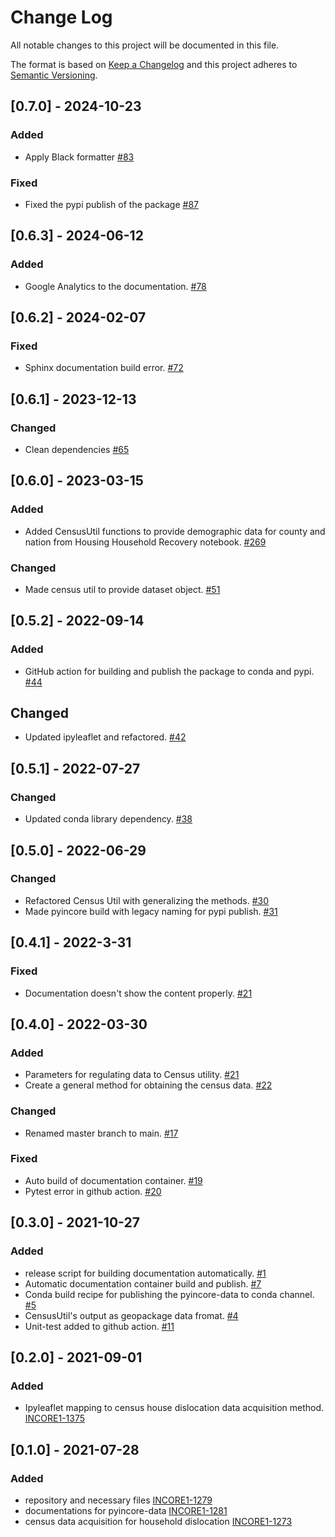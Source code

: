 # Change Log
All notable changes to this project will be documented in this file.

The format is based on [Keep a Changelog](http://keepachangelog.com/)
and this project adheres to [Semantic Versioning](http://semver.org/).

## [0.7.0] - 2024-10-23

### Added
- Apply Black formatter [#83](https://github.com/IN-CORE/pyincore-data/issues/83)

### Fixed
- Fixed the pypi publish of the package [#87](https://github.com/IN-CORE/pyincore-data/issues/87)

## [0.6.3] - 2024-06-12

### Added
- Google Analytics to the documentation. [#78](https:///github.com/IN-CORE/pyincore-data/issues/78)

## [0.6.2] - 2024-02-07

### Fixed
- Sphinx documentation build error. [#72](https://github.com/IN-CORE/pyincore-data/issues/72)

## [0.6.1] - 2023-12-13

### Changed
- Clean dependencies [#65](https://github.com/IN-CORE/pyincore-data/issues/65)

## [0.6.0] - 2023-03-15

### Added
- Added CensusUtil functions to provide demographic data for county and nation from Housing Household Recovery 
  notebook. [#269](https://github.com/IN-CORE/pyincore/issues/269)

### Changed
- Made census util to provide dataset object. [#51](https://github.com/IN-CORE/pyincore-data/issues/51)

## [0.5.2] - 2022-09-14

### Added
- GitHub action for building and publish the package to conda and pypi. [#44](https://github.com/IN-CORE/pyincore-data/issues/44)

## Changed
- Updated ipyleaflet and refactored. [#42](https://github.com/IN-CORE/pyincore-data/issues/42)

## [0.5.1] - 2022-07-27

### Changed
- Updated conda library dependency. [#38](https://github.com/IN-CORE/pyincore-data/issues/38)

## [0.5.0] - 2022-06-29

### Changed
- Refactored Census Util with generalizing the methods. [#30](https://github.com/IN-CORE/pyincore-data/issues/30)
- Made pyincore build with legacy naming for pypi publish. [#31](https://github.com/IN-CORE/pyincore-data/issues/31)

## [0.4.1] - 2022-3-31

### Fixed
- Documentation doesn't show the content properly. [#21](https://github.com/IN-CORE/pyincore-data/issues/21)

## [0.4.0] - 2022-03-30 

### Added
- Parameters for regulating data to Census utility. [#21](https://github.com/IN-CORE/pyincore-data/issues/21)
- Create a general method for obtaining the census data. [#22](https://github.com/IN-CORE/pyincore-data/issues/22)

### Changed
- Renamed master branch to main. [#17](https://github.com/IN-CORE/pyincore-data/issues/17)

### Fixed
- Auto build of documentation container. [#19](https://github.com/IN-CORE/pyincore-data/issues/19)
- Pytest error in github action. [#20](https://github.com/IN-CORE/pyincore-data/issues/20)

## [0.3.0] - 2021-10-27

### Added
- release script for building documentation automatically. [#1](https://github.com/IN-CORE/pyincore-data/issues/1)
- Automatic documentation container build and publish. [#7](https://github.com/IN-CORE/pyincore-data/issues/7)
- Conda build recipe for publishing the pyincore-data to conda channel. [#5](https://github.com/IN-CORE/pyincore-data/issues/5)
- CensusUtil's output as geopackage data fromat. [#4](https://github.com/IN-CORE/pyincore-data/issues/4)
- Unit-test added to github action. [#11](https://github.com/IN-CORE/pyincore-data/issues/11)

## [0.2.0] - 2021-09-01

### Added
- Ipyleaflet mapping to census house dislocation data acquisition method. [INCORE1-1375](https://opensource.ncsa.illinois.edu/jira/browse/INCORE1-1375)

## [0.1.0] - 2021-07-28

### Added
- repository and necessary files [INCORE1-1279](https://opensource.ncsa.illinois.edu/jira/browse/INCORE1-1279)
- documentations for pyincore-data [INCORE1-1281](https://opensource.ncsa.illinois.edu/jira/browse/INCORE1-1281)
- census data acquisition for household dislocation [INCORE1-1273](https://opensource.ncsa.illinois.edu/jira/browse/INCORE1-1273)
